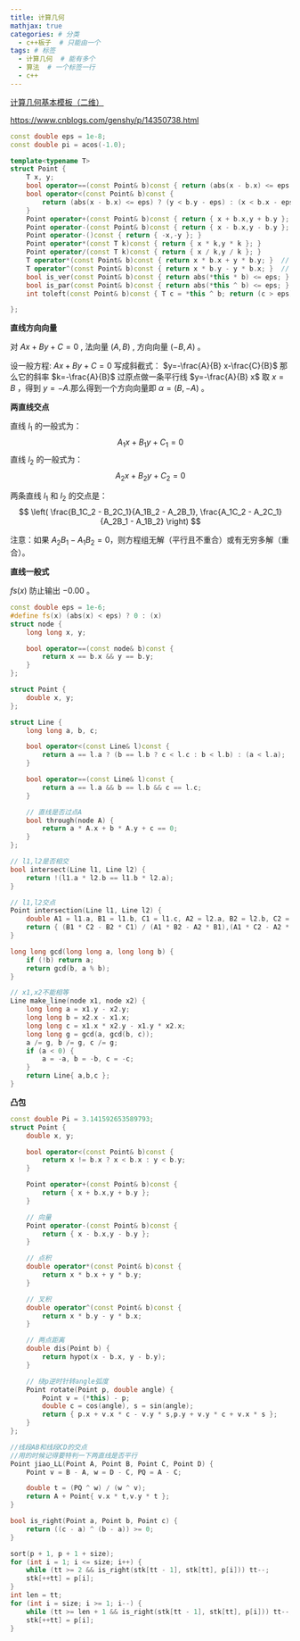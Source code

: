 ```yaml
---
title: 计算几何
mathjax: true
categories: # 分类
  - c++板子  # 只能由一个
tags: # 标签
  - 计算几何  # 能有多个
  - 算法  # 一个标签一行
  - c++
---
```


[计算几何基本模板（二维）](https://www.cnblogs.com/oneway10101/p/17642080.html#求多边形面积polygon_area)

https://www.cnblogs.com/genshy/p/14350738.html

<!-- more -->

```cpp
const double eps = 1e-8;
const double pi = acos(-1.0);

template<typename T>
struct Point {
    T x, y;
    bool operator==(const Point& b)const { return (abs(x - b.x) <= eps && abs(y - b.y) <= eps); }
    bool operator<(const Point& b)const {
        return (abs(x - b.x) <= eps) ? (y < b.y - eps) : (x < b.x - eps);
    }
    Point operator+(const Point& b)const { return { x + b.x,y + b.y }; }
    Point operator-(const Point& b)const { return { x - b.x,y - b.y }; }
    Point operator-()const { return { -x,-y }; }
    Point operator*(const T k)const { return { x * k,y * k }; }
    Point operator/(const T k)const { return { x / k,y / k }; }
    T operator*(const Point& b)const { return x * b.x + y * b.y; }  // 点乘
    T operator^(const Point& b)const { return x * b.y - y * b.x; }  // 叉乘
    bool is_ver(const Point& b)const { return abs(*this * b) <= eps; }  // 垂直
    bool is_par(const Point& b)const { return abs(*this ^ b) <= eps; }  // 平行
    int toleft(const Point& b)const { T c = *this ^ b; return (c > eps) - (c < -eps); }

};
```

**直线方向向量**

对 $Ax+By+C=0$ , 法向量 $(A, B)$ , 方向向量 $(-B, A)$ 。

设一般方程: $A x+B y+C=0$
写成斜截式： $y=-\frac{A}{B} x-\frac{C}{B}$
那么它的斜率 $k=-\frac{A}{B}$
过原点做一条平行线 $y=-\frac{A}{B} x$
取 $x=B$ ，得到 $y=-A$.那么得到一个方向向量即 $\alpha=(B,-A)$ 。

**两直线交点**

直线 $l_1$ 的一般式为：$$ A_1x + B_1y + C_1 = 0 $$
直线 $l_2$ 的一般式为：$$ A_2x + B_2y + C_2 = 0 $$

两条直线 $l_1$ 和 $l_2$ 的交点是：
$$
\left( \frac{B_1C_2 - B_2C_1}{A_1B_2 - A_2B_1}, \frac{A_1C_2 - A_2C_1}{A_2B_1 - A_1B_2} \right)
$$

注意：如果 $A_2B_1 - A_1B_2 = 0$，则方程组无解（平行且不重合）或有无穷多解（重合）。

**直线一般式**

$fs(x)$ 防止输出 $-0.00$ 。

```cpp
const double eps = 1e-6;
#define fs(x) (abs(x) < eps) ? 0 : (x)
struct node {
	long long x, y;

	bool operator==(const node& b)const {
		return x == b.x && y == b.y;
	}
};

struct Point {
	double x, y;
};

struct Line {
	long long a, b, c;

	bool operator<(const Line& l)const {
		return a == l.a ? (b == l.b ? c < l.c : b < l.b) : (a < l.a);
	}

	bool operator==(const Line& l)const {
		return a == l.a && b == l.b && c == l.c;
	}

	// 直线是否过点A
	bool through(node A) {
		return a * A.x + b * A.y + c == 0;
	}
};

// l1,l2是否相交
bool intersect(Line l1, Line l2) {
	return !(l1.a * l2.b == l1.b * l2.a);
}

// l1,l2交点
Point intersection(Line l1, Line l2) {
	double A1 = l1.a, B1 = l1.b, C1 = l1.c, A2 = l2.a, B2 = l2.b, C2 = l2.c;
	return { (B1 * C2 - B2 * C1) / (A1 * B2 - A2 * B1),(A1 * C2 - A2 * C1) / (A2 * B1 - A1 * B2) };
}

long long gcd(long long a, long long b) {
	if (!b) return a;
	return gcd(b, a % b);
}

// x1,x2不能相等
Line make_line(node x1, node x2) {
	long long a = x1.y - x2.y;
	long long b = x2.x - x1.x;
	long long c = x1.x * x2.y - x1.y * x2.x;
	long long g = gcd(a, gcd(b, c));
	a /= g, b /= g, c /= g;
	if (a < 0) {
		a = -a, b = -b, c = -c;
	}
	return Line{ a,b,c };
}
```

**凸包**

```cpp
const double Pi = 3.141592653589793;
struct Point {
	double x, y;

	bool operator<(const Point& b)const {
		return x != b.x ? x < b.x : y < b.y;
	}

	Point operator+(const Point& b)const {
		return { x + b.x,y + b.y };
	}

    // 向量
	Point operator-(const Point& b)const {
		return { x - b.x,y - b.y };
	}

    // 点积
	double operator*(const Point& b)const {
		return x * b.x + y * b.y;
	}

    // 叉积
	double operator^(const Point& b)const {
		return x * b.y - y * b.x;
	}

    // 两点距离
	double dis(Point b) {
		return hypot(x - b.x, y - b.y);
	}

    // 绕p逆时针转angle弧度
	Point rotate(Point p, double angle) {
		Point v = (*this) - p;
		double c = cos(angle), s = sin(angle);
		return { p.x + v.x * c - v.y * s,p.y + v.y * c + v.x * s };
	}
};

//线段AB和线段CD的交点 
//用的时候记得要特判一下两直线是否平行
Point jiao_LL(Point A, Point B, Point C, Point D) {
    Point v = B - A, w = D - C, PQ = A - C;

    double t = (PQ ^ w) / (w ^ v);
    return A + Point{ v.x * t,v.y * t };
}

bool is_right(Point a, Point b, Point c) {
	return ((c - a) ^ (b - a)) >= 0;
}

sort(p + 1, p + 1 + size);
for (int i = 1; i <= size; i++) {
	while (tt >= 2 && is_right(stk[tt - 1], stk[tt], p[i])) tt--;
	stk[++tt] = p[i];
}
int len = tt;
for (int i = size; i >= 1; i--) {
	while (tt >= len + 1 && is_right(stk[tt - 1], stk[tt], p[i])) tt--;
	stk[++tt] = p[i];
}
```


